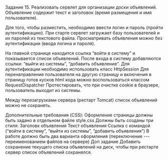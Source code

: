 Задание 15.
Реализовать сервлет для организации доски объявлений. Объявление содержит текст и заголовок (время размещения и имя пользователя).

Для того, чтобы разместить, необходимо ввести логин и пароль (пройти аутентификацию). При старте сервлет загружает базу
 пользователей и их паролей из текстового файла. Просматривать объявления можно без аутентификации (ввода логина и пароля).

На главной странице находится ссылка “войти в систему” и показывается список объявлений. После входа в систему добавляются ссылки: “выйти из системы”, “добавить объявление”. 
Для аутентификации необходимо использовать класс HttpSession
Для перенаправления пользователя на другую страницу и включения в  страницу готов кусков html кода можно воспользоваться классом RequestDispatcher
Протестировать, что при очистке cookie в браузере, пользователь выходит из системы.

Между перезагрузками сервера (рестарт Tomcat) список объявлений можно не сохранять.

Дополнительные требования (CSS):
Оформление страницы должны быть задано в отдельном файле style.css
Должны быть созданы три стиля:
Заголовк объявления 
Текст объявления
Ссылка с командой  (“войти в систему”, “выйти из системы”, “добавить объявления”)
В работе должно быть два варианта оформления (переключение --- переименованием файлов на сервере)
Доп задание
Добавить сохранение текущего списка объявлений на диск, чтобы при рестарте сервер список объявлений сохранялся.



